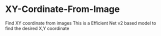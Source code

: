 # XY-Cordinate-From-Image
Find XY coordinate from images
This is a Efficient Net v2 based model to find the desired X,Y coordinate
